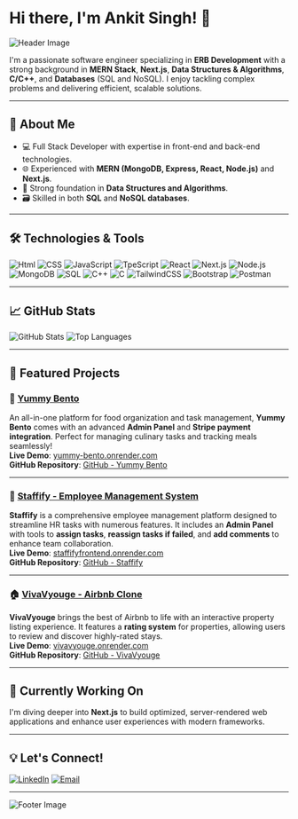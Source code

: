 # Hi there, I'm Ankit Singh! 👋

![Header Image](https://via.placeholder.com/1000x200.png?text=Welcome+to+My+GitHub+Profile)

I'm a passionate software engineer specializing in **ERB Development** with a strong background in **MERN Stack**, **Next.js**, **Data Structures & Algorithms**, **C/C++**, and **Databases** (SQL and NoSQL). I enjoy tackling complex problems and delivering efficient, scalable solutions.

---

## 🚀 About Me

- 💻 Full Stack Developer with expertise in front-end and back-end technologies.
- 🌐 Experienced with **MERN (MongoDB, Express, React, Node.js)** and **Next.js**.
- 🧠 Strong foundation in **Data Structures and Algorithms**.
- 🗃️ Skilled in both **SQL** and **NoSQL databases**.

---

## 🛠️ Technologies & Tools

![Html](https://img.shields.io/badge/Html-FF6C37?style=for-the-badge&logo=html&logoColor=white)
![CSS](https://img.shields.io/badge/Css-38B2AC?style=for-the-badge&logo=tailwindcss&logoColor=white)
![JavaScript](https://img.shields.io/badge/JavaScript-F7DF1E?style=for-the-badge&logo=javascript&logoColor=black)
![TpeScript](https://img.shields.io/badge/TypeScript-00599C?style=for-the-badge&logo=typescript&logoColor=white)
![React](https://img.shields.io/badge/React-20232A?style=for-the-badge&logo=react&logoColor=61DAFB)
![Next.js](https://img.shields.io/badge/Next.js-000000?style=for-the-badge&logo=nextdotjs&logoColor=white)
![Node.js](https://img.shields.io/badge/Node.js-43853D?style=for-the-badge&logo=nodedotjs&logoColor=white)
![MongoDB](https://img.shields.io/badge/MongoDB-4EA94B?style=for-the-badge&logo=mongodb&logoColor=white)
![SQL](https://img.shields.io/badge/SQL-336791?style=for-the-badge&logo=postgresql&logoColor=white)
![C++](https://img.shields.io/badge/C++-00599C?style=for-the-badge&logo=cplusplus&logoColor=white)
![C](https://img.shields.io/badge/C-A8B9CC?style=for-the-badge&logo=c&logoColor=white)
![TailwindCSS](https://img.shields.io/badge/TailwindCSS-38B2AC?style=for-the-badge&logo=tailwindcss&logoColor=white)
![Bootstrap](https://img.shields.io/badge/Bootstrap-7952B3?style=for-the-badge&logo=bootstrap&logoColor=white)
![Postman](https://img.shields.io/badge/Postman-FF6C37?style=for-the-badge&logo=postman&logoColor=white)

---

## 📈 GitHub Stats

![GitHub Stats](https://github-readme-stats.vercel.app/api?username=singhsinghel&show_icons=true&theme=radical)
![Top Languages](https://github-readme-stats.vercel.app/api/top-langs/?username=singhsinghel&layout=compact&theme=radical)

---

## 📌 Featured Projects

### 🍱 [Yummy Bento](https://yummy-bento.onrender.com/)
An all-in-one platform for food organization and task management, **Yummy Bento** comes with an advanced **Admin Panel** and **Stripe payment integration**. Perfect for managing culinary tasks and tracking meals seamlessly!  
**Live Demo**: [yummy-bento.onrender.com](https://yummy-bento.onrender.com/)  
**GitHub Repository**: [GitHub - Yummy Bento](https://github.com/singhsinghel/Yummy_bento)

---

### 🏢 [Staffify - Employee Management System](https://staffifyfrontend.onrender.com/)
**Staffify** is a comprehensive employee management platform designed to streamline HR tasks with numerous features. It includes an **Admin Panel** with tools to **assign tasks**, **reassign tasks if failed**, and **add comments** to enhance team collaboration.  
**Live Demo**: [staffifyfrontend.onrender.com](https://staffifyfrontend.onrender.com/)  
**GitHub Repository**: [GitHub - Staffify](https://github.com/singhsinghel/StaffifyFrontend)

---

### 🏠 [VivaVyouge - Airbnb Clone](https://vivavyouge.onrender.com/listings)
**VivaVyouge** brings the best of Airbnb to life with an interactive property listing experience. It features a **rating system** for properties, allowing users to review and discover highly-rated stays.  
**Live Demo**: [vivavyouge.onrender.com](https://vivavyouge.onrender.com/listings)  
**GitHub Repository**: [GitHub - VivaVyouge](https://github.com/singhsinghel/VivaVyouge)

---

## 🌱 Currently Working On

I'm diving deeper into **Next.js** to build optimized, server-rendered web applications and enhance user experiences with modern frameworks.

---

## 💡 Let's Connect!

[![LinkedIn](https://img.shields.io/badge/LinkedIn-0A66C2?style=for-the-badge&logo=linkedin&logoColor=white)](https://www.linkedin.com/in/ankitsinghel)
[![Email](https://img.shields.io/badge/Email-D14836?style=for-the-badge&logo=gmail&logoColor=white)](mailto:singhelboyankit@gmail.com)

---

![Footer Image](https://via.placeholder.com/1000x200.png?text=Thank+You+for+Visiting&bg=000000&fg=FFFFFF)
